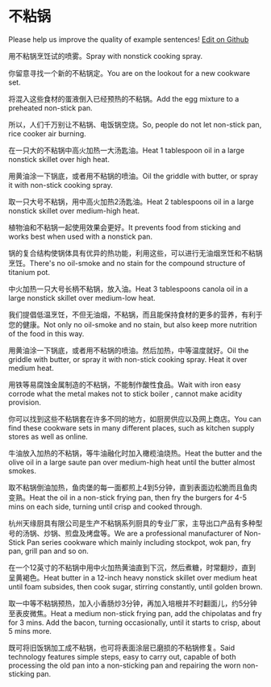 # 不粘锅

Please help us improve the quality of example sentences! [Edit on Github](https://github.com/jiyushe/jiyu-example-sentence-source/blob/main/chinese/bunianguo.md)

<p><span class="chinese">用不粘锅烹饪试的喷雾。</span><span class="english">Spray with nonstick cooking spray.</span></p>

<p><span class="chinese">你留意寻找一个新的不粘锅定。</span><span class="english">You are on the lookout for a new cookware set.</span></p>

<p><span class="chinese">将混入这些食材的蛋液倒入已经预热的不粘锅。</span><span class="english">Add the egg mixture to a preheated non-stick pan.</span></p>

<p><span class="chinese">所以，人们千万别让不粘锅、电饭锅空烧。</span><span class="english">So, people do not let non-stick pan, rice cooker air burning.</span></p>

<p><span class="chinese">在一只大的不粘锅中高火加热一大汤匙油。</span><span class="english">Heat 1 tablespoon oil in a large nonstick skillet over high heat.</span></p>

<p><span class="chinese">用黄油涂一下锅底，或者用不粘锅的喷油。</span><span class="english">Oil the griddle with butter, or spray it with non-stick cooking spray.</span></p>

<p><span class="chinese">取一只大号不粘锅，用中高火加热2汤匙油。</span><span class="english">Heat 2 tablespoons oil in a large nonstick skillet over medium-high heat.</span></p>

<p><span class="chinese">植物油和不粘锅一起使用效果会更好。</span><span class="english">It prevents food from sticking and works best when used with a nonstick pan.</span></p>

<p><span class="chinese">锅的复合结构使锅体具有优异的热功能，利用这些，可以进行无油烟烹饪和不粘锅烹饪。</span><span class="english">There's no oil-smoke and no stain for the compound structure of titanium pot.</span></p>

<p><span class="chinese">中火加热一只大号长柄不粘锅，放入油。</span><span class="english">Heat 3 tablespoons canola oil in a large nonstick skillet over medium-low heat.</span></p>

<p><span class="chinese">我们提倡低温烹饪，不但无油烟，不粘锅，而且能保持食材的更多的营养，有利于您的健康。</span><span class="english">Not only no oil-smoke and no stain, but also keep more nutrition of the food in this way.</span></p>

<p><span class="chinese">用黄油涂一下锅底，或者用不粘锅的喷油。然后加热，中等温度就好。</span><span class="english">Oil the griddle with butter, or spray it with non-stick cooking spray. Heat it over medium heat.</span></p>

<p><span class="chinese">用铁等易腐蚀金属制造的不粘锅，不能制作酸性食品。</span><span class="english">Wait with iron easy corrode what the metal makes not to stick boiler , cannot make acidity provision.</span></p>

<p><span class="chinese">你可以找到这些不粘锅套在许多不同的地方，如厨房供应以及网上商店。</span><span class="english">You can find these cookware sets in many different places, such as kitchen supply stores as well as online.</span></p>

<p><span class="chinese">牛油放入加热的不粘锅，等牛油融化时加入橄榄油烧热。</span><span class="english">Heat the butter and the olive oil in a large saute pan over medium-high heat until the butter almost smokes.</span></p>

<p><span class="chinese">取不粘锅倒油加热，鱼肉堡的每一面都煎上4到5分钟，直到表面边松脆而且鱼肉变熟。</span><span class="english">Heat the oil in a non-stick frying pan, then fry the burgers for 4-5 mins on each side, turning until crisp and cooked through.</span></p>

<p><span class="chinese">杭州天缘厨具有限公司是生产不粘锅系列厨具的专业厂家，主导出口产品有多种型号的汤锅、炒锅、煎盘及烤盘等。</span><span class="english">We are a professional manufacturer of Non-Stick Pan series cookware which mainly including stockpot, wok pan, fry pan, grill pan and so on.</span></p>

<p><span class="chinese">在一个12英寸的不粘锅中用中火加热黄油直到下沉，然后煮糖，时常翻炒，直到呈黄褐色。</span><span class="english">Heat butter in a 12-inch heavy nonstick skillet over medium heat until foam subsides, then cook sugar, stirring constantly, until golden brown.</span></p>

<p><span class="chinese">取一中等不粘锅预热，加入小香肠炒3分钟，再加入培根并不时翻面儿，约5分钟至表皮微焦。</span><span class="english">Heat a medium non-stick frying pan, add the chipolatas and fry for 3 mins. Add the bacon, turning occasionally, until it starts to crisp, about 5 mins more.</span></p>

<p><span class="chinese">既可将旧饭锅加工成不粘锅，也可将表面涂层已磨损的不粘锅修复。</span><span class="english">Said technology features simple steps, easy to carry out, capable of both processing the old pan into a non-sticking pan and repairing the worn non-sticking pan.</span></p>

